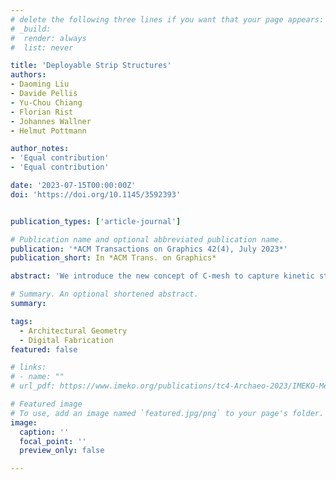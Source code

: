 ```yaml
---
# delete the following three lines if you want that your page appears:
# _build:
#  render: always
#  list: never

title: 'Deployable Strip Structures'
authors:
- Daoming Liu
- Davide Pellis
- Yu-Chou Chiang
- Florian Rist
- Johannes Wallner
- Helmut Pottmann

author_notes:
- 'Equal contribution'
- 'Equal contribution'

date: '2023-07-15T00:00:00Z'
doi: 'https://doi.org/10.1145/3592393'


publication_types: ['article-journal']

# Publication name and optional abbreviated publication name.
publication: '*ACM Transactions on Graphics 42(4), July 2023*'
publication_short: In *ACM Trans. on Graphics*

abstract: 'We introduce the new concept of C-mesh to capture kinetic structures that can be deployed from a collapsed state. Quadrilateral C-meshes enjoy rich geometry and surprising relations with differential geometry: A structure that collapses onto a flat and straight strip corresponds to a Chebyshev net of curves on a surface of constant Gaussian curvature, while structures collapsing onto a circular strip follow surfaces which enjoy the linear-Weingarten property. Interestingly, allowing more general collapses actually leads to a smaller class of shapes. Hexagonal C-meshes have more degrees of freedom, but a local analysis suggests that there is no such direct relation to smooth surfaces. Besides theory, this paper provides tools for exploring the shape space of C-meshes and for their design. We also present an application for freeform architectural skins, namely paneling with spherical panels of constant radius, which is an important fabrication-related constraint.'

# Summary. An optional shortened abstract.
summary: 

tags:
  - Architectural Geometry
  - Digital Fabrication
featured: false

# links:
# - name: ""
# url_pdf: https://www.imeko.org/publications/tc4-Archaeo-2023/IMEKO-MetroArchaeo-2023-150.pdf

# Featured image
# To use, add an image named `featured.jpg/png` to your page's folder.
image:
  caption: ''
  focal_point: ''
  preview_only: false

---
```


